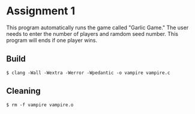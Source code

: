 # Assignment 1

This program automatically runs the game called "Garlic Game." The user needs to enter the number of players and ramdom seed number. This program will ends if one player wins.

## Build

	$ clang -Wall -Wextra -Werror -Wpedantic -o vampire vampire.c

## Cleaning

	$ rm -f vampire vampire.o
